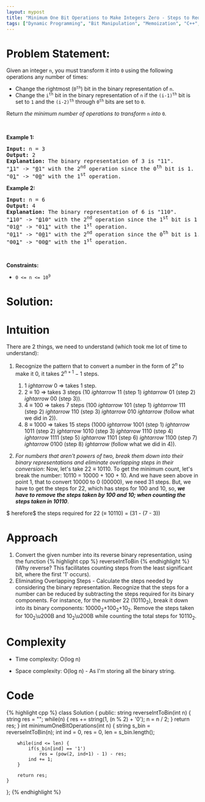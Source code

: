 ```yaml
---
layout: mypost
title: "Minimum One Bit Operations to Make Integers Zero - Steps to Reduce Number to Zero: Binary Representation Optimization in C++ (No DP)"
tags: ["Dynamic Programming", "Bit Manipulation", "Memoization", "C++", "Hard"]
---
```

# Problem Statement:
<p>Given an integer <code>n</code>, you must transform it into <code>0</code> using the following operations any number of times:</p>

<ul>
	<li>Change the rightmost (<code>0<sup>th</sup></code>) bit in the binary representation of <code>n</code>.</li>
	<li>Change the <code>i<sup>th</sup></code> bit in the binary representation of <code>n</code> if the <code>(i-1)<sup>th</sup></code> bit is set to <code>1</code> and the <code>(i-2)<sup>th</sup></code> through <code>0<sup>th</sup></code> bits are set to <code>0</code>.</li>
</ul>

<p>Return <em>the minimum number of operations to transform </em><code>n</code><em> into </em><code>0</code><em>.</em></p>

<p>&nbsp;</p>
<p><strong class="example">Example 1:</strong></p>

<pre>
<strong>Input:</strong> n = 3
<strong>Output:</strong> 2
<strong>Explanation:</strong> The binary representation of 3 is &quot;11&quot;.
&quot;<u>1</u>1&quot; -&gt; &quot;<u>0</u>1&quot; with the 2<sup>nd</sup> operation since the 0<sup>th</sup> bit is 1.
&quot;0<u>1</u>&quot; -&gt; &quot;0<u>0</u>&quot; with the 1<sup>st</sup> operation.
</pre>

<p><strong class="example">Example 2:</strong></p>

<pre>
<strong>Input:</strong> n = 6
<strong>Output:</strong> 4
<strong>Explanation:</strong> The binary representation of 6 is &quot;110&quot;.
&quot;<u>1</u>10&quot; -&gt; &quot;<u>0</u>10&quot; with the 2<sup>nd</sup> operation since the 1<sup>st</sup> bit is 1 and 0<sup>th</sup> through 0<sup>th</sup> bits are 0.
&quot;01<u>0</u>&quot; -&gt; &quot;01<u>1</u>&quot; with the 1<sup>st</sup> operation.
&quot;0<u>1</u>1&quot; -&gt; &quot;0<u>0</u>1&quot; with the 2<sup>nd</sup> operation since the 0<sup>th</sup> bit is 1.
&quot;00<u>1</u>&quot; -&gt; &quot;00<u>0</u>&quot; with the 1<sup>st</sup> operation.
</pre>

<p>&nbsp;</p>
<p><strong>Constraints:</strong></p>

<ul>
	<li><code>0 &lt;= n &lt;= 10<sup>9</sup></code></li>
</ul>

# Solution:
# Intuition
<!-- Describe your first thoughts on how to solve this problem. -->
There are 2 things, we need to understand (which took me lot of time to understand):
1. Recognize the pattern that to convert a number in the form of $2^{n}$ to make it $0$, it takes $2^{n+1} - 1$ steps.
    1. 1 $ightarrow$ 0 $\Rightarrow$ takes 1 step.
    2. 2 $\equiv$ 10 $\Rightarrow$ takes 3 steps 
    (10 $ightarrow$ 11 (step 1) $ightarrow$ 01 (step 2) $ightarrow$ 00 (step 3)).
    3. 4 $\equiv$ 100 $\Rightarrow$ takes 7 steps 
    (100 $ightarrow$ 101 (step 1) $ightarrow$ 111 (step 2) $ightarrow$ 110 (step 3) $ightarrow$ 010 $ightarrow$ (follow what we did in 2)).
    4. 8 $\equiv$ 1000 $\Rightarrow$ takes 15 steps 
    (1000 $ightarrow$ 1001 (step 1) $ightarrow$ 1011 (step 2) $ightarrow$ 1010 (step 3) $ightarrow$ 1110 (step 4) $ightarrow$ 1111 (step 5) $ightarrow$ 1101 (step 6) $ightarrow$ 1100 (step 7) $ightarrow$ 0100 (step 8) $ightarrow$ (follow what we did in 4)).

2. _For numbers that aren't powers of two, break them down into their binary representations and eliminate overlapping steps in their conversion_:
Now, let's take 22 $\equiv$ 10110. To get the minimum count, let's break the number:
10110 = 10000 + 100 + 10.
And we have seen above in point 1, that to convert 10000 to 0 (00000), we need 31 steps. 
But, we have to get the steps for 22, which has steps for 100 and 10, so, __*we have to remove the steps taken by 100 and 10; when counting the steps taken in 10110*__.

$	herefore$ the steps required for 22 ($\equiv$ 10110) = (31 - (7 - 3))

# Approach
<!-- Describe your approach to solving the problem. -->
1. Convert the given number into its reverse binary representation, using the function  {% highlight cpp %} reverseIntToBin {% endhighlight %} (Why reverse? This facilitates counting steps from the least significant bit, where the first '1' occurs).
2. Eliminating Overlapping Steps - Calculate the steps needed by considering the binary representation. Recognize that the steps for a number can be reduced by subtracting the steps required for its binary components. 
For instance, for the number 22 ($10110_{2}$), break it down into its binary components: $10000_2$+$100_2$+$10_2$. Remove the steps taken for $100_2$\u200B and $10_2$\u200B while counting the total steps for $10110_{2}$.

# Complexity
- Time complexity: O(log n)
<!-- Add your time complexity here, e.g. $$O(n)$$ -->

- Space complexity: O(log n) - As I'm storing all the binary string.
<!-- Add your space complexity here, e.g. $$O(n)$$ --> 

# Code
 {% highlight cpp %} 
class Solution {
public:
    string reverseIntToBin(int n) {
        string res = "";
        while(n) {
            res += string(1, (n % 2) + '0');
            n = n / 2;
        }
        return res;
    }
    int minimumOneBitOperations(int n) {
        string s_bin = reverseIntToBin(n);
        int ind = 0, res = 0, len = s_bin.length();
        
        while(ind <= len) {
            if(s_bin[ind] == '1')
                res = (pow(2, ind+1) - 1) - res;
            ind += 1;
        }

        return res;
    }
};
 {% endhighlight %}